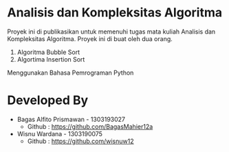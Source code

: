 # Analisis dan Kompleksitas Algoritma
Proyek ini di publikasikan untuk memenuhi tugas mata kuliah Analisis dan Kompleksitas Algoritma. Proyek ini di buat oleh dua orang.

1. Algoritma Bubble Sort
2. Algortima Insertion Sort

Menggunakan Bahasa Pemrograman Python

# Developed By 
- Bagas Alfito Prismawan - 1303193027
  - Github  : https://github.com/BagasMahier12a
- Wisnu Wardana - 1303190075
  - Github  : https://github.com/wisnuw12
